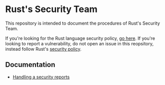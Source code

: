 # Rust's Security Team

This repository is intended to document the procedures of Rust's Security Team.

If you're looking for the Rust language security policy, [go here][policy]. If
you're looking to report a vulnerability, do not open an issue in this
reopsitory, instead follow Rust's [security policy][policy].

[policy]: https://www.rust-lang.org/policies/security

## Documentation

* [Handling a security reports](docs/handling-reports.md)
